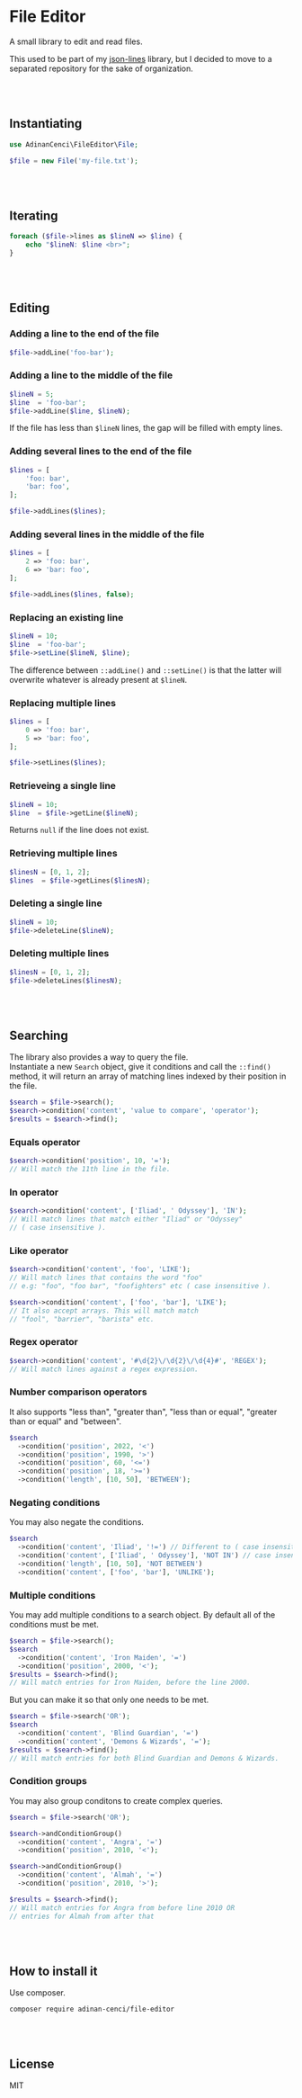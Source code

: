 # File Editor

A small library to edit and read files.

This used to be part of my [json-lines](https://github.com/adinan-cenci/json-lines) library, but I decided to move to a separated repository for the sake of organization.

<br><br>

## Instantiating

```php
use AdinanCenci\FileEditor\File;

$file = new File('my-file.txt');
```

<br><br>

## Iterating

```php
foreach ($file->lines as $lineN => $line) {
    echo "$lineN: $line <br>";
}
```

<br><br>

## Editing

### Adding a line to the end of the file

```php
$file->addLine('foo-bar');
```

### Adding a line to the middle of the file

```php
$lineN = 5;
$line  = 'foo-bar';
$file->addLine($line, $lineN);
```

If the file has less than `$lineN` lines, the gap will be filled with empty lines.

### Adding several lines to the end of the file

```php
$lines = [
    'foo: bar',
    'bar: foo',
];

$file->addLines($lines);
```

### Adding several lines in the middle of the file

```php
$lines = [
    2 => 'foo: bar',
    6 => 'bar: foo',
];

$file->addLines($lines, false);
```

### Replacing an existing line

```php
$lineN = 10;
$line  = 'foo-bar';
$file->setLine($lineN, $line);
```

The difference between `::addLine()` and `::setLine()` is that the latter will overwrite whatever is already present at `$lineN`. 

### Replacing multiple lines

```php
$lines = [
    0 => 'foo: bar',
    5 => 'bar: foo',
];

$file->setLines($lines);
```

### Retrieveing a single line

```php
$lineN = 10;
$line  = $file->getLine($lineN);
```

Returns `null` if the line does not exist.

### Retrieving multiple lines

```php
$linesN = [0, 1, 2];
$lines  = $file->getLines($linesN);
```

### Deleting a single line

```php
$lineN = 10;
$file->deleteLine($lineN);
```

### Deleting multiple lines

```php
$linesN = [0, 1, 2];
$file->deleteLines($linesN);
```
<br><br>

## Searching

The library also provides a way to query the file.  
Instantiate a new `Search` object, give it conditions and call the `::find()` method, 
it will return an array of matching lines indexed by their position in the file.

```php
$search = $file->search();
$search->condition('content', 'value to compare', 'operator');
$results = $search->find();
```

### Equals operator

```php
$search->condition('position', 10, '=');
// Will match the 11th line in the file.
```

### In operator

```php
$search->condition('content', ['Iliad', ' Odyssey'], 'IN');
// Will match lines that match either "Iliad" or "Odyssey" 
// ( case insensitive ).
```

### Like operator

```php
$search->condition('content', 'foo', 'LIKE');
// Will match lines that contains the word "foo"
// e.g: "foo", "foo bar", "foofighters" etc ( case insensitive ).

$search->condition('content', ['foo', 'bar'], 'LIKE');
// It also accept arrays. This will match match 
// "fool", "barrier", "barista" etc.
```

### Regex operator

```php
$search->condition('content', '#\d{2}\/\d{2}\/\d{4}#', 'REGEX');
// Will match lines against a regex expression.
```

### Number comparison operators

It also supports "less than", "greater than", "less than or equal", "greater than or equal" and "between".

```php
$search
  ->condition('position', 2022, '<')
  ->condition('position', 1990, '>')
  ->condition('position', 60, '<=')
  ->condition('position', 18, '>=')
  ->condition('length', [10, 50], 'BETWEEN');
```

### Negating conditions

You may also negate the conditions.

```php
$search
  ->condition('content', 'Iliad', '!=') // Different to ( case insensitive ).
  ->condition('content', ['Iliad', ' Odyssey'], 'NOT IN') // case insensitive.
  ->condition('length', [10, 50], 'NOT BETWEEN')
  ->condition('content', ['foo', 'bar'], 'UNLIKE');
```

### Multiple conditions

You may add multiple conditions to a search object.
By default all of the conditions must be met.

```php
$search = $file->search();
$search
  ->condition('content', 'Iron Maiden', '=')
  ->condition('position', 2000, '<');
$results = $search->find();
// Will match entries for Iron Maiden, before the line 2000.
```

But you can make it so that only one needs to be met.

```php
$search = $file->search('OR');
$search
  ->condition('content', 'Blind Guardian', '=')
  ->condition('content', 'Demons & Wizards', '=');
$results = $search->find();
// Will match entries for both Blind Guardian and Demons & Wizards.
```

### Condition groups

You may also group conditons to create complex queries.

```php
$search = $file->search('OR');

$search->andConditionGroup()
  ->condition('content', 'Angra', '=')
  ->condition('position', 2010, '<');

$search->andConditionGroup()
  ->condition('content', 'Almah', '=')
  ->condition('position', 2010, '>');

$results = $search->find();
// Will match entries for Angra from before line 2010 OR
// entries for Almah from after that
```

<br><br>

## How to install it

Use composer.

```
composer require adinan-cenci/file-editor
```

<br><br>

## License

MIT
